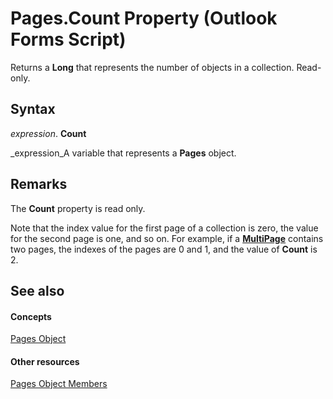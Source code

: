 
# Pages.Count Property (Outlook Forms Script)

Returns a  **Long** that represents the number of objects in a collection. Read-only.


## Syntax

 _expression_. **Count**

 _expression_A variable that represents a  **Pages** object.


## Remarks

The  **Count** property is read only.

Note that the index value for the first page of a collection is zero, the value for the second page is one, and so on. For example, if a  **[MultiPage](ac0fa233-81fe-8a34-4113-6907c6d8f7e2.md)** contains two pages, the indexes of the pages are 0 and 1, and the value of **Count** is 2.


## See also


#### Concepts


 [Pages Object](20a5339d-1dc7-9b61-d725-d13db72c5f65.md)
#### Other resources


 [Pages Object Members](8cbf9b2a-f53b-087c-0b8e-f824e967b5a6.md)
